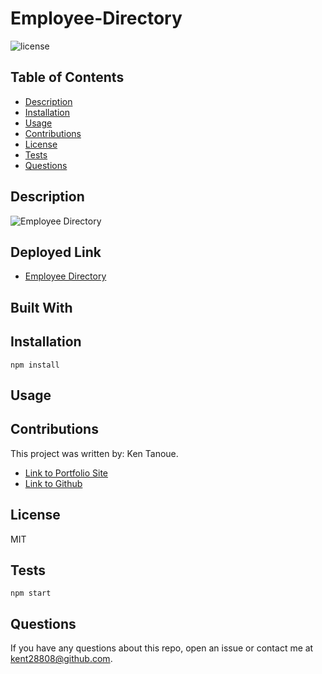 # Employee-Directory

![license](https://img.shields.io/badge/license-MIT-blue.svg) 

## Table of Contents

* [Description](#description)
* [Installation](#installation)
* [Usage](#usage)
* [Contributions](#contributions)
* [License](#license)
* [Tests](#tests)
* [Questions](#questions)


## Description



![Employee Directory]()

## Deployed Link
* [Employee Directory]()



## Built With


## Installation

```
npm install
```

## Usage 



## Contributions

This project was written by: Ken Tanoue.
- [Link to Portfolio Site](https://kent28808.github.io/KT-Portfolio/)
- [Link to Github](https://github.com/kent28808/)

   
## License

MIT

## Tests

```
npm start
```

## Questions



If you have any questions about this repo, open an issue or contact me at kent28808@github.com.
